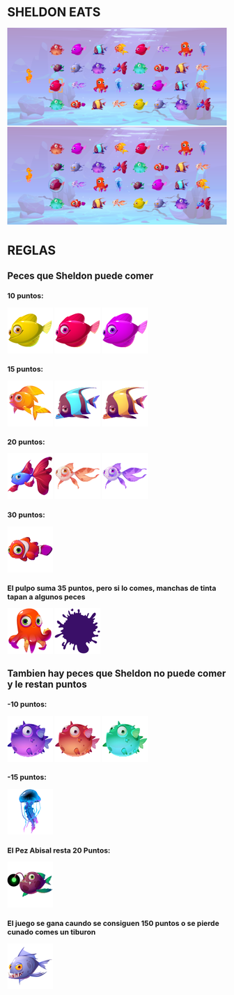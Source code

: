 # SHELDON EATS


![](https://github.com/lpangaro/GAME/blob/main/juego.png)
![](https://github.com/lpangaro/GAME/blob/main/burbuja.png)

# REGLAS
## Peces que Sheldon puede comer 
### 10 puntos:
![](https://github.com/lpangaro/SheldonEats/blob/main/img/pez10A.png)
![](https://github.com/lpangaro/SheldonEats/blob/main/img/pez10R.png)
![](https://github.com/lpangaro/SheldonEats/blob/main/img/pez10V.png)

### 15 puntos:
![](https://github.com/lpangaro/SheldonEats/blob/main/img/pez15N.png)
![](https://github.com/lpangaro/SheldonEats/blob/main/img/pez15C.png)
![](https://github.com/lpangaro/SheldonEats/blob/main/img/pez15A.png)

### 20 puntos:
![](https://github.com/lpangaro/SheldonEats/blob/main/img/pez20A.png)
![](https://github.com/lpangaro/SheldonEats/blob/main/img/pez20N.png)
![](https://github.com/lpangaro/SheldonEats/blob/main/img/pez20V.png)

### 30 puntos:
![](https://github.com/lpangaro/SheldonEats/blob/main/img/pez30.png)

### El pulpo suma 35 puntos, pero si lo comes, manchas de tinta tapan a algunos peces
![](https://github.com/lpangaro/SheldonEats/blob/main/img/pulpo.png)
![](https://github.com/lpangaro/SheldonEats/blob/main/img/tinta.png)

## Tambien hay peces que Sheldon no puede comer y le restan puntos
### -10 puntos:
![](https://github.com/lpangaro/SheldonEats/blob/main/img/globoV.png)
![](https://github.com/lpangaro/SheldonEats/blob/main/img/globoM.png)
![](https://github.com/lpangaro/SheldonEats/blob/main/img/globoC.png)

### -15 puntos:
![](https://github.com/lpangaro/SheldonEats/blob/main/img/medusa.png)

### El Pez Abisal resta 20 Puntos:
![](https://github.com/lpangaro/SheldonEats/blob/main/img/abisal.png)

### El juego se gana caundo se consiguen 150 puntos o se pierde cunado comes un tiburon
![](https://github.com/lpangaro/SheldonEats/blob/main/img/tiburon.png)

